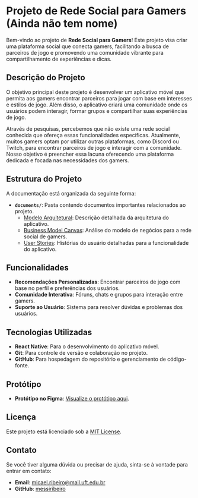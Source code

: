 # Projeto de Rede Social para Gamers (Ainda não tem nome)

Bem-vindo ao projeto de **Rede Social para Gamers**! Este projeto visa criar uma plataforma social que conecta gamers, facilitando a busca de parceiros de jogo e promovendo uma comunidade vibrante para compartilhamento de experiências e dicas.

## Descrição do Projeto

O objetivo principal deste projeto é desenvolver um aplicativo móvel que permita aos gamers encontrar parceiros para jogar com base em interesses e estilos de jogo. Além disso, o aplicativo criará uma comunidade onde os usuários podem interagir, formar grupos e compartilhar suas experiências de jogo.

Através de pesquisas, percebemos que não existe uma rede social conhecida que ofereça essas funcionalidades específicas. Atualmente, muitos gamers optam por utilizar outras plataformas, como Discord ou Twitch, para encontrar parceiros de jogo e interagir com a comunidade. Nosso objetivo é preencher essa lacuna oferecendo uma plataforma dedicada e focada nas necessidades dos gamers.

## Estrutura do Projeto

A documentação está organizada da seguinte forma:

- **`documents/`**: Pasta contendo documentos importantes relacionados ao projeto.
  - [Modelo Arquitetural](documents/ModeloArquitetural.md): Descrição detalhada da arquitetura do aplicativo.
  - [Business Model Canvas](documents/BusinessModelCanvas.md): Análise do modelo de negócios para a rede social de gamers.
  - [User Stories](documents/UserStories.md): Histórias do usuário detalhadas para a funcionalidade do aplicativo.

## Funcionalidades

- **Recomendações Personalizadas**: Encontrar parceiros de jogo com base no perfil e preferências dos usuários.
- **Comunidade Interativa**: Fóruns, chats e grupos para interação entre gamers.
- **Suporte ao Usuário**: Sistema para resolver dúvidas e problemas dos usuários.

## Tecnologias Utilizadas

- **React Native**: Para o desenvolvimento do aplicativo móvel.
- **Git**: Para controle de versão e colaboração no projeto.
- **GitHub**: Para hospedagem do repositório e gerenciamento de código-fonte.

## Protótipo

- **Protótipo no Figma**: [Visualize o protótipo aqui](https://www.figma.com/design/JMX93rHYYCgiL3PfaJfunb/Untitled?node-id=0-1&t=rD1r0RCGOcitvHaC-1).

## Licença

Este projeto está licenciado sob a [MIT License](LICENSE).

## Contato

Se você tiver alguma dúvida ou precisar de ajuda, sinta-se à vontade para entrar em contato:

- **Email**: micael.ribeiro@mail.uft.edu.br
- **GitHub**: [messiribeiro](https://github.com/messiribeiro)
